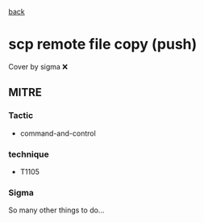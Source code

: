 [back](../index.md)
# scp remote file copy (push)
Cover by sigma :x: 

## MITRE
### Tactic
  - command-and-control

### technique
  - T1105

### Sigma

 So many other things to do...